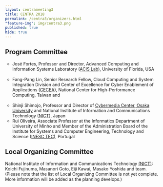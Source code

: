 ```yaml
---
layout: centrameeting3
title: CENTRA 2018
permalink: /centra3/organizers.html
"feature-img": img/centra3.png
published: true
hide: true
---
```


## Program Committee

<p><ul type="circle">
<li>José Fortes, Professor and Director, Advanced Computing and Information Systems Laboratory (<a href="http://acis.ufl.edu" target="_blank">ACIS Lab</a>), University of Florida, USA </li><br />
<li>Fang-Pang Lin, Senior Research Fellow, Cloud Computing and System Integration Division and Center of Excellence for Cyber Enablement of Applications (<a href="http://www.cecea.tw/e_index.php" target="_blank">CECEA</a>), National Center for High-Performance Computing, Taiwan and </li> <br />
<li>Shinji Shimojo, Professor and Director of <a href="http://www.cmc.osaka-u.ac.jp/?lang=en" target="_blank">Cybermedia Center, Osaka University</a> and National Institute of Information and Communications Technology (<a href="https://www.nict.go.jp/en/" target="_blank">NICT</a>), Japan</li>
<li>Rui Oliveira, Associate Professor at the Informatics Department of University of Minho and Member of the Administration Board of the Institute for Systems and Computer Engineering, Technology and Science (<a href="https://www.inesctec.pt/en" target="_blank">INESC TEC</a>), Portugal</li>
</ul>
</p>

## Local Organizing Committee

<p>
National Institute of Information and Communications Technology <a href="https://www.nict.go.jp/en/" target="_blank">(NICT)</a>: Koichi Fujinuma, Masanori Goto, Eiji Kawai, Masako Yoshida and team. (Please note that the list of Local Organizing Committee is not yet complete. More information will be added as the planning develops.)
</p>
